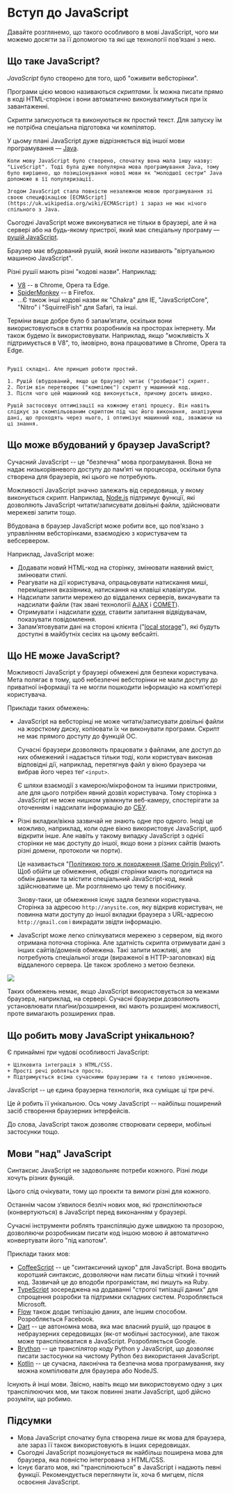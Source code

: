 # Вступ до JavaScript

Давайте розглянемо, що такого особливого в мові JavaScript, чого ми можемо досягти за її допомогою та які ще технології пов’язані з нею.

## Що таке JavaScript?

*JavaScript* було створено для того, щоб "оживити вебсторінки".

Програми цією мовою називаються *скриптами*. Їх можна писати прямо в коді HTML-сторінок і вони автоматично виконуватимуться при їх завантаженні.

Скрипти записуються та виконуються як простий текст. Для запуску їм не потрібна спеціальна підготовка чи компілятор.

У цьому плані JavaScript дуже відрізняється від іншої мови програмування — [Java](https://uk.wikipedia.org/wiki/Java).

```smart header="Чому цю мову називають <u>Java</u>Script?"
Коли мову JavaScript було створено, спочатку вона мала іншу назву: "LiveScript". Тоді була дуже популярна мова програмування Java, тому було вирішено, що позиціонування нової мови як "молодшої сестри" Java допоможе в її популяризації.

Згодом JavaScript стала повністю незалежною мовою програмування зі своєю специфікацією [ECMAScript](https://uk.wikipedia.org/wiki/ECMAScript) і зараз не має нічого спільного з Java.
```

Сьогодні JavaScript може виконуватися не тільки в браузері, але й на сервері або на будь-якому пристрої, який має спеціальну програму — [рушій JavaScript](https://uk.wikipedia.org/wiki/Рушій_JavaScript).

Браузер має вбудований рушій, який інколи називають "віртуальною машиною JavaScript".

Різні рушії мають різні "кодові назви". Наприклад:

- [V8](https://uk.wikipedia.org/wiki/V8_(рушій_JavaScript)) -- в Chrome, Opera та Edge.
- [SpiderMonkey](https://uk.wikipedia.org/wiki/SpiderMonkey) -- в Firefox.
- ...Є також інші кодові назви як "Chakra" для IE, "JavaScriptCore", "Nitro" і "SquirrelFish" для Safari, та інші.

Терміни вище добре було б запам’ятати, оскільки вони використовуються в статтях розробників на просторах інтернету. Ми також будемо їх використовувати. Наприклад, якщо "можливість X підтримується в V8", то, імовірно, вона працюватиме в Chrome, Opera та Edge.

```smart header="Як рушії працюють?"

Рушії складні. Але принцип роботи простий.

1. Рушій (вбудований, якщо це браузер) читає ("розбирає") скрипт.
2. Потім він перетворює ("компілює") скрипт у машинний код.
3. Після чого цей машинний код виконується, причому досить швидко.

Рушій застосовує оптимізації на кожному етапі процесу. Він навіть слідкує за скомпільованим скриптом під час його виконання, аналізуючи дані, що проходять через нього, і оптимізує машинний код, зважаючи на ці знання.
```

## Що може вбудований у браузер JavaScript?

Сучасний JavaScript -- це "безпечна" мова програмування. Вона не надає низькорівневого доступу до пам’яті чи процесора, оскільки була створена для браузерів, які цього не потребують.

Можливості JavaScript значно залежать від середовища, у якому виконується скрипт. Наприклад, [Node.js](https://uk.wikipedia.org/wiki/Node.js) підтримує функції, які дозволяють JavaScript читати/записувати довільні файли, здійснювати мережеві запити тощо.

Вбудована в браузер JavaScript може робити все, що пов’язано з управлінням вебсторінками, взаємодією з користувачем та вебсервером.

Наприклад, JavaScript може:

- Додавати новий HTML-код на сторінку, змінювати наявний вміст, змінювати стилі.
- Реагувати на дії користувача, опрацьовувати натискання миші, переміщення вказівника, натискання на клавіші клавіатури.
- Надсилати запити мережею до віддалених серверів, викачувати та надсилати файли (так звані технології [AJAX](https://uk.wikipedia.org/wiki/AJAX) і [COMET](https://uk.wikipedia.org/wiki/Comet_(програмування))).
- Отримувати і надсилати [куки](https://uk.wikipedia.org/wiki/Куки), ставити запитання відвідувачам, показувати повідомлення.
- Запам’ятовувати дані на стороні клієнта ("[local storage](https://developer.mozilla.org/uk/docs/Web/API/Window/localStorage)"), які будуть доступні в майбутніх сесіях на цьому вебсайті.

## Що НЕ може JavaScript?

Можливості JavaScript у браузері обмежені для безпеки користувача. Мета полягає в тому, щоб небезпечні вебсторінки не мали доступу до приватної інформації та не могли пошкодити інформацію на комп’ютері користувача.

Приклади таких обмежень:

- JavaScript на вебсторінці не може читати/записувати довільні файли на жорсткому диску, копіювати їх чи виконувати програми. Скрипт не має прямого доступу до функцій ОС.

    Сучасні браузери дозволяють працювати з файлами, але доступ до них обмежений і надається тільки тоді, коли користувач виконав відповідні дії, наприклад, перетягнув файл у вікно браузера чи вибрав його через теґ `<input>`.

    Є шляхи взаємодії з камерою/мікрофоном та іншими пристроями, але для цього потрібен явний дозвіл користувача. Тому сторінка з JavaScript не може нишком увімкнути веб-камеру, спостерігати за оточенням і надсилати інформацію до [СБУ](https://uk.wikipedia.org/wiki/Служба_безпеки_України).
- Різні вкладки/вікна зазвичай не знають одне про одного. Іноді це можливо, наприклад, коли одне вікно використовує JavaScript, щоб відкрити інше. Але навіть у такому випадку JavaScript з однієї сторінки не має доступу до іншої, якщо вони з різних сайтів (мають різні домени, протоколи чи порти).

    Це називається "[Політикою того ж походження (Same Origin Policy)](https://uk.wikipedia.org/wiki/Політика_того_ж_походження)". Щоб обійти це обмеження, *обидві сторінки* мають погодитися на обмін даними та містити спеціальний JavaScript-код, який здійснюватиме це. Ми розглянемо цю тему в посібнику.

    Знову-таки, це обмеження існує задля безпеки користувача. Сторінка за адресою `http://anysite.com`, яку відкрив користувач, не повинна мати доступу до іншої вкладки браузера з URL-адресою `http://gmail.com` і викрадати звідти інформацію.
- JavaScript може легко спілкуватися мережею з сервером, від якого отримана поточна сторінка. Але здатність скрипта отримувати дані з інших сайтів/доменів обмежена. Такі запити можливі, але потребують спеціальної згоди (вираженої в HTTP-заголовках) від віддаленого сервера. Це також зроблено з метою безпеки.

![](limitations.svg)

Таких обмежень немає, якщо JavaScript використовується за межами браузера, наприклад, на сервері. Сучасні браузери дозволяють установлювати плаґіни/розширення, які мають розширені можливості, проте вимагають розширених прав.

## Що робить мову JavaScript унікальною?

Є принаймні *три* чудові особливості JavaScript:

```compare
+ Цілковита інтеграція з HTML/CSS.
+ Прості речі робляться просто.
+ Підтримується всіма сучасними браузерами та є типово увімкненою.
```
JavaScript -- це єдина браузерна технологія, яка суміщає ці три речі.

Це й робить її унікальною. Ось чому JavaScript -- найбільш поширений засіб створення браузерних інтерфейсів.

До слова, JavaScript також дозволяє створювати сервери, мобільні застосунки тощо.

## Мови "над" JavaScript

Синтаксис JavaScript не задовольняє потреби кожного. Різні люди хочуть різних функцій.

Цього слід очікувати, тому що проєкти та вимоги різні для кожного.

Останнім часом з’явилося безліч нових мов, які *транспілюються* (конвертуються) в JavaScript перед виконанням у браузері.

Сучасні інструменти роблять транспіляцію дуже швидкою та прозорою, дозволяючи розробникам писати код іншою мовою й автоматично конвертувати його "під капотом".

Приклади таких мов:

- [CoffeeScript](http://coffeescript.org/) -- це "синтаксичний цукор" для JavaScript. Вона вводить коротший синтаксис, дозволяючи нам писати більш чіткий і точний код. Зазвичай це до вподоби програмістам, які пишуть на Ruby.
- [TypeScript](http://www.typescriptlang.org/) зосереджена на додаванні "строгої типізації даних" для спрощення розробки та підтримки складних систем. Розробляється Microsoft.
- [Flow](http://flow.org/) також додає типізацію даних, але іншим способом. Розробляється Facebook.
- [Dart](https://dart.dev/) -- це автономна мова, яка має власний рушій, що працює в небраузерних середовищах (як-от мобільні застосунки), але також може транспілюватися в JavaScript. Розробляється Google.
- [Brython](https://brython.info/) -- це транспілятор коду Python у JavaScript, що дозволяє писати застосунки на чистому Python без використання JavaScript.
- [Kotlin](https://kotlinlang.org/docs/js-overview.html) -- це сучасна, лаконічна та безпечна мова програмування, яку можна компілювати для браузера або NodeJS.

Існують й інші мови. Звісно, навіть якщо ми використовуємо одну з цих транспілюючих мов, ми також повинні знати JavaScript, щоб дійсно розуміти, що робимо.

## Підсумки

- Мова JavaScript спочатку була створена лише як мова для браузера, але зараз її також використовують в інших середовищах.
- Сьогодні JavaScript позиціонується як найбільш поширена мова для браузера, яка повністю інтегрована з HTML/CSS.
- Існує багато мов, які "транспілюються" в JavaScript і надають певні функції. Рекомендується переглянути їх, хоча б мигцем, після освоєння JavaScript.
